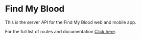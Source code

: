 <h1>Find My Blood</h1>
<p>This is the server API for the Find My Blood web and mobile app.</p>
<p>For the full list of routes and documentation <a href="https://documenter.getpostman.com/view/16535122/TzzGHZQj">Click here</a>.</p>